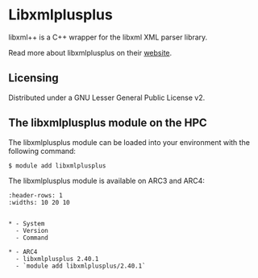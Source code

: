# Libxmlplusplus

libxml++ is a C++ wrapper for the libxml XML parser library.

Read more about libxmlplusplus on their [website](http://libxmlplusplus.sourceforge.net/).



## Licensing 

Distributed under a GNU Lesser General Public License v2.



## The libxmlplusplus module on the HPC

The libxmlplusplus module can be loaded into your environment with the following command:

```bash
$ module add libxmlplusplus
```

The libxmlplusplus module is available on ARC3 and ARC4:

```{list-table}
:header-rows: 1
:widths: 10 20 10


* - System
  - Version
  - Command

* - ARC4
  - libxmlplusplus 2.40.1
  - `module add libxmlplusplus/2.40.1`

```